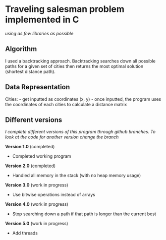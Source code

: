 # Traveling salesman problem implemented in C
*using as few libraries as possible*

## Algorithm
I used a backtracking approach. Backtracking searches down all possible paths for a given set of cities then returns the most optimal solution (shortest distance path).

## Data Representation
Cities: 
    - get inputted as coordinates (x, y) 
    - once inputted, the program uses the coordinates of each cities to calculate a distance matrix

## Different versions
*I complete different versions of this program through github branches. To look at the code for another version change the branch*

**Version 1.0** (completed)
- Completed working program

**Version 2.0** (completed)
- Handled all memory in the stack (with no heap memory usage)

**Version 3.0** (work in progress)
- Use bitwise operations instead of arrays

**Version 4.0** (work in progress)
- Stop searching down a path if that path is longer than the current best

**Version 5.0** (work in progress)
- Add threads
